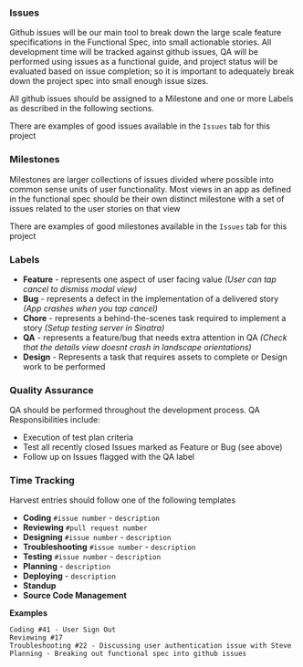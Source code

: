 ### Issues

Github issues will be our main tool to break down the large scale feature specifications in the Functional Spec, into small actionable stories. All development time will be tracked against github issues, QA will be performed using issues as a functional guide, and project status will be evaluated based on issue completion; so it is important to adequately break down the project spec into small enough issue sizes. 

All github issues should be assigned to a Milestone and one or more Labels as described in the following sections.

There are examples of good issues available in the `Issues` tab for this project


### Milestones

Milestones are larger collections of issues divided where possible into common sense units of user functionality. Most views in an app as defined in the functional spec should be their own distinct milestone with a set of issues related to the user stories on that view

There are examples of good milestones available in the `Issues` tab for this project

### Labels

- **Feature** - represents one aspect of user facing value *(User can tap cancel to dismiss modal view)*
- **Bug** - represents a defect in the implementation of a delivered story *(App crashes when you tap cancel)*
- **Chore** - represents a behind-the-scenes task required to implement a story *(Setup testing server in Sinatra)*
- **QA** - represents a feature/bug that needs extra attention in QA *(Check that the details view doesnt crash in landscape orientations)*
- **Design** - Represents a task that requires assets to complete or Design work to be performed

### Quality Assurance

QA should be performed throughout the development process.  QA Responsibilities include:

- Execution of test plan criteria 
- Test all recently closed Issues marked as Feature or Bug (see above)
- Follow up on Issues flagged with the QA label


### Time Tracking

Harvest entries should follow one of the following templates

- **Coding** `#issue number` - `description`
- **Reviewing** `#pull request number`
- **Designing** `#issue number` - `description`
- **Troubleshooting** `#issue number` - `description`
- **Testing** `#issue number` - `description`
- **Planning** - `description`
- **Deploying** - `description`
- **Standup**
- **Source Code Management**

**Examples**

````
Coding #41 - User Sign Out
Reviewing #17
Troubleshooting #22 - Discussing user authentication issue with Steve
Planning - Breaking out functional spec into github issues
````